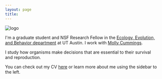 ```yaml
---
layout: page
title:
---
```


![logo](../files/graphic.png)

I'm a graduate student and NSF Research Fellow in the [Ecology, Evolution, and Behavior department](https://www.cns.utexas.edu/eeb-graduate-program) at UT Austin. I work with [Molly Cummings](http://www.bio.utexas.edu/research/cummingslab/).

I study how organisms make decisions that are essential to their survival and reproduction.

You can check out my CV [here](../files/cv.pdf) or learn more about me using the sidebar to the left.

